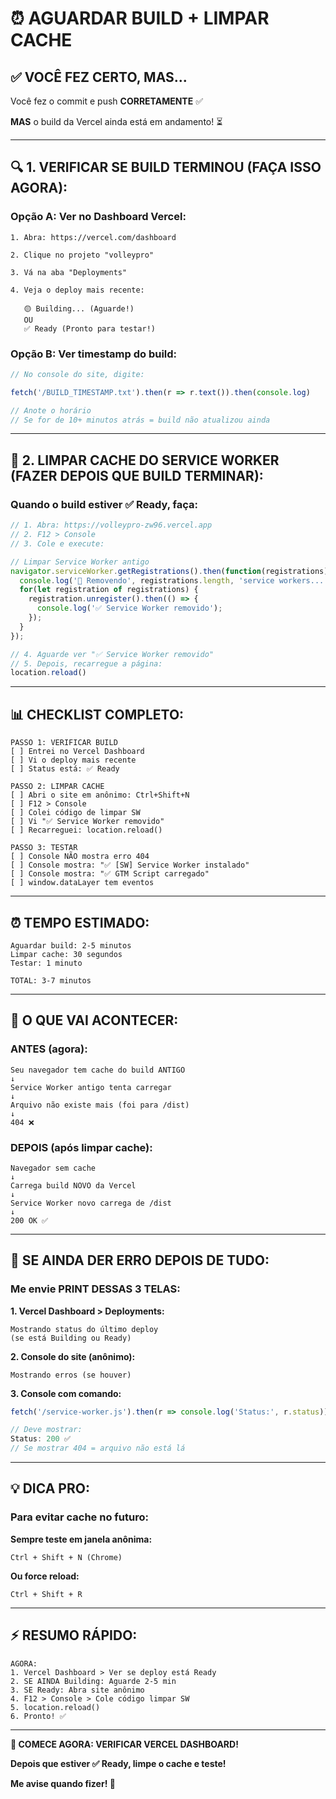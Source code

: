 # ⏰ **AGUARDAR BUILD + LIMPAR CACHE**

## ✅ **VOCÊ FEZ CERTO, MAS...**

Você fez o commit e push **CORRETAMENTE** ✅

**MAS** o build da Vercel ainda está em andamento! ⏳

---

## 🔍 **1. VERIFICAR SE BUILD TERMINOU (FAÇA ISSO AGORA):**

### **Opção A: Ver no Dashboard Vercel:**

```
1. Abra: https://vercel.com/dashboard

2. Clique no projeto "volleypro"

3. Vá na aba "Deployments"

4. Veja o deploy mais recente:

   🟡 Building... (Aguarde!)
   OU
   ✅ Ready (Pronto para testar!)
```

### **Opção B: Ver timestamp do build:**

```javascript
// No console do site, digite:

fetch('/BUILD_TIMESTAMP.txt').then(r => r.text()).then(console.log)

// Anote o horário
// Se for de 10+ minutos atrás = build não atualizou ainda
```

---

## 🧹 **2. LIMPAR CACHE DO SERVICE WORKER (FAZER DEPOIS QUE BUILD TERMINAR):**

### **Quando o build estiver ✅ Ready, faça:**

```javascript
// 1. Abra: https://volleypro-zw96.vercel.app
// 2. F12 > Console
// 3. Cole e execute:

// Limpar Service Worker antigo
navigator.serviceWorker.getRegistrations().then(function(registrations) {
  console.log('🧹 Removendo', registrations.length, 'service workers...');
  for(let registration of registrations) {
    registration.unregister().then(() => {
      console.log('✅ Service Worker removido');
    });
  }
});

// 4. Aguarde ver "✅ Service Worker removido"
// 5. Depois, recarregue a página:
location.reload()
```

---

## 📊 **CHECKLIST COMPLETO:**

```
PASSO 1: VERIFICAR BUILD
[ ] Entrei no Vercel Dashboard
[ ] Vi o deploy mais recente
[ ] Status está: ✅ Ready

PASSO 2: LIMPAR CACHE
[ ] Abri o site em anônimo: Ctrl+Shift+N
[ ] F12 > Console
[ ] Colei código de limpar SW
[ ] Vi "✅ Service Worker removido"
[ ] Recarreguei: location.reload()

PASSO 3: TESTAR
[ ] Console NÃO mostra erro 404
[ ] Console mostra: "✅ [SW] Service Worker instalado"
[ ] Console mostra: "✅ GTM Script carregado"
[ ] window.dataLayer tem eventos
```

---

## ⏰ **TEMPO ESTIMADO:**

```
Aguardar build: 2-5 minutos
Limpar cache: 30 segundos
Testar: 1 minuto

TOTAL: 3-7 minutos
```

---

## 🎯 **O QUE VAI ACONTECER:**

### **ANTES (agora):**

```
Seu navegador tem cache do build ANTIGO
↓
Service Worker antigo tenta carregar
↓
Arquivo não existe mais (foi para /dist)
↓
404 ❌
```

### **DEPOIS (após limpar cache):**

```
Navegador sem cache
↓
Carrega build NOVO da Vercel
↓
Service Worker novo carrega de /dist
↓
200 OK ✅
```

---

## 🚨 **SE AINDA DER ERRO DEPOIS DE TUDO:**

### **Me envie PRINT DESSAS 3 TELAS:**

**1. Vercel Dashboard > Deployments:**
```
Mostrando status do último deploy
(se está Building ou Ready)
```

**2. Console do site (anônimo):**
```
Mostrando erros (se houver)
```

**3. Console com comando:**
```javascript
fetch('/service-worker.js').then(r => console.log('Status:', r.status))

// Deve mostrar:
Status: 200 ✅
// Se mostrar 404 = arquivo não está lá
```

---

## 💡 **DICA PRO:**

### **Para evitar cache no futuro:**

**Sempre teste em janela anônima:**
```
Ctrl + Shift + N (Chrome)
```

**Ou force reload:**
```
Ctrl + Shift + R
```

---

## ⚡ **RESUMO RÁPIDO:**

```
AGORA:
1. Vercel Dashboard > Ver se deploy está Ready
2. SE AINDA Building: Aguarde 2-5 min
3. SE Ready: Abra site anônimo
4. F12 > Console > Cole código limpar SW
5. location.reload()
6. Pronto! ✅
```

---

**🚀 COMECE AGORA: VERIFICAR VERCEL DASHBOARD!**

**Depois que estiver ✅ Ready, limpe o cache e teste!**

**Me avise quando fizer! 📸**
